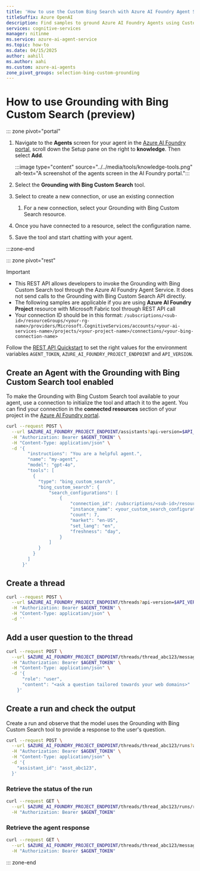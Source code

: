 ```yaml
---
title: 'How to use the Custom Bing Search with Azure AI Foundry Agent Service tool'
titleSuffix: Azure OpenAI
description: Find samples to ground Azure AI Foundry Agents using Custom Bing Search results.
services: cognitive-services
manager: nitinme
ms.service: azure-ai-agent-service
ms.topic: how-to
ms.date: 04/15/2025
author: aahill
ms.author: aahi
ms.custom: azure-ai-agents
zone_pivot_groups: selection-bing-custom-grounding
---
```


# How to use Grounding with Bing Custom Search (preview)


::: zone pivot="portal"


1. Navigate to the **Agents** screen for your agent in the [Azure AI Foundry portal](https://ai.azure.com/), scroll down the Setup pane on the right to **knowledge**. Then select **Add**.

    :::image type="content" source="../../media/tools/knowledge-tools.png" alt-text="A screenshot of the agents screen in the AI Foundry portal.":::

1. Select the **Grounding with Bing Custom Search** tool.  

1. Select to create a new connection, or use an existing connection 

    1. For a new connection, select your Grounding with Bing Custom Search resource. 

1. Once you have connected to a resource, select the configuration name. 

1. Save the tool and start chatting with your agent. 

:::zone-end

<!--
::: zone pivot="python"

## Create a project client

Create a client object, which will contain the connection string for connecting to your AI project and other resources.

```python
import os
from azure.ai.projects import AIProjectClient
from azure.ai.projects.models import MessageRole, BingCustomSearchTool
from azure.identity import DefaultAzureCredential


# Create an Azure AI Client from an endpoint, copied from your Azure AI Foundry project.
# You need to login to Azure subscription via Azure CLI and set the environment variables
project_endpoint = os.environ["PROJECT_ENDPOINT"]  # Ensure the PROJECT_ENDPOINT environment variable is set

# Create an AIProjectClient instance
project_client = AIProjectClient(
    endpoint=project_endpoint,
    credential=DefaultAzureCredential(),  # Use Azure Default Credential for authentication
    api_version="latest",
)
```


## Create an Agent with the Grounding with Bing Custom Search tool enabled

To make the Grounding with Bing Custom Search tool available to your agent, use a connection to initialize the tool and attach it to the agent. You can find your connection in the **connected resources** section of your project in the [Azure AI Foundry portal](https://ai.azure.com/).

```python
bing_custom_connection = project_client.connections.get(connection_name=os.environ["BING_CUSTOM_CONNECTION_NAME"])
conn_id = bing_custom_connection.id

print(conn_id)

# Initialize agent bing custom search tool and add the connection id
bing_custom_tool = BingCustomSearchTool(connection_id=conn_id, instance_name="<config_instance_name>")

# Create agent with the bing custom search tool and process assistant run
with project_client:
    agent = project_client.agents.create_agent(
        model=os.environ["MODEL_DEPLOYMENT_NAME"],
        name="my-agent",
        instructions="You are a helpful agent",
        tools=bing_custom_tool.definitions
    )
    print(f"Created agent, ID: {agent.id}")
```

## Create a thread

```python
# Create thread for communication
thread = project_client.agents.create_thread()
print(f"Created thread, ID: {thread.id}")

# Create message to thread
message = project_client.agents.create_message(
    thread_id=thread.id,
    role=MessageRole.USER,
    content="How many medals did the USA win in the 2024 summer olympics?",
)
print(f"Created message, ID: {message.id}")
```

## Create a run and check the output

Create a run and observe that the model uses the Grounding with Bing Search tool to provide a response to the user's question.


```python
# Create and process agent run in thread with tools
run = project_client.agents.create_and_process_run(thread_id=thread.id, agent_id=agent.id)
print(f"Run finished with status: {run.status}")

if run.status == "failed":
    print(f"Run failed: {run.last_error}")

# Delete the assistant when done
project_client.agents.delete_agent(agent.id)
print("Deleted agent")

# Print the Agent's response message with optional citation
response_message = project_client.agents.list_messages(thread_id=thread.id).get_last_message_by_role(
    MessageRole.AGENT
)
if response_message:
    for text_message in response_message.text_messages:
        print(f"Agent response: {text_message.text.value}")
    for annotation in response_message.url_citation_annotations:
        print(f"URL Citation: [{annotation.url_citation.title}]({annotation.url_citation.url})")
```


:::zone-end
-->

<!--
::: zone pivot="csharp"

## Create a project client

Create a client object, which will contain the connection string for connecting to your AI project and other resources.

```csharp
using System;
using System.Collections.Generic;
using System.Threading.Tasks;
using Azure.Core;
using Azure.Core.TestFramework;
using NUnit.Framework;

var connectionString = System.Environment.GetEnvironmentVariable("PROJECT_CONNECTION_STRING");
var modelDeploymentName = System.Environment.GetEnvironmentVariable("MODEL_DEPLOYMENT_NAME");
var bingConnectionName = System.Environment.GetEnvironmentVariable("BING_CONNECTION_NAME");

var projectClient = new AIProjectClient(connectionString, new DefaultAzureCredential());

AgentsClient agentClient = projectClient.GetAgentsClient();
```

## Create an Agent with the Grounding with Bing Custom Search tool enabled

To make the Grounding with Bing Custom Search tool available to your agent, use a connection to initialize the tool and attach it to the agent. You can find your connection in the **connected resources** section of your project in the [Azure AI Foundry portal](https://ai.azure.com/).

```csharp
AgentsClient agentClient = projectClient.GetAgentsClient();
ConnectionResponse bingConnection = await projectClient.GetConnectionsClient().GetConnectionAsync(bingConnectionName);
var connectionId = bingConnection.Id;
var instanceName = "<your_config_instance_name>";

SearchConfigurationList searchConfigurationList = new SearchConfigurationList(
    new List<SearchConfiguration>
    {
        new SearchConfiguration(connectionId, instanceName)
    });

BingCustomSearchToolDefinition bingGroundingTool = new(searchConfigurationList);
Agent agent = await agentClient.CreateAgentAsync(
    model: modelDeploymentName,
    name: "my-assistant",
    instructions: "You are a helpful assistant.",
    tools: [ bingGroundingTool ]);
```

## Create a thread

```csharp
AgentThread thread = agentClient.CreateThread();

// Create message to thread
ThreadMessage message = agentClient.CreateMessage(
    thread.Id,
    MessageRole.User,
    "How does wikipedia explain Euler's Identity?");
```

## Create a run and check the output

Create a run and observe that the model uses the Grounding with Bing Search tool to provide a response to the user's question.


```csharp

// Run the agent
ThreadRun run = agentClient.CreateRun(thread, agent);
do
{
    Thread.Sleep(TimeSpan.FromMilliseconds(500));
    run = agentClient.GetRun(thread.Id, run.Id);
}
while (run.Status == RunStatus.Queued
    || run.Status == RunStatus.InProgress);

Assert.AreEqual(
    RunStatus.Completed,
    run.Status,
    run.LastError?.Message);

PageableList<ThreadMessage> messages = agentClient.GetMessages(
    threadId: thread.Id,
    order: ListSortOrder.Ascending
);

foreach (ThreadMessage threadMessage in messages)
{
    Console.Write($"{threadMessage.CreatedAt:yyyy-MM-dd HH:mm:ss} - {threadMessage.Role,10}: ");
    foreach (MessageContent contentItem in threadMessage.ContentItems)
    {
        if (contentItem is MessageTextContent textItem)
        {
            string response = textItem.Text;
            if (textItem.Annotations != null)
            {
                foreach (MessageTextAnnotation annotation in textItem.Annotations)
                {
                    if (annotation is MessageTextUrlCitationAnnotation urlAnnotation)
                    {
                        response = response.Replace(urlAnnotation.Text, $" [{urlAnnotation.UrlCitation.Title}]({urlAnnotation.UrlCitation.Url})");
                    }
                }
            }
            Console.Write($"Agent response: {response}");
        }
        else if (contentItem is MessageImageFileContent imageFileItem)
        {
            Console.Write($"<image from ID: {imageFileItem.FileId}");
        }
        Console.WriteLine();
    }
}

agentClient.DeleteThread(threadId: thread.Id);
agentClient.DeleteAgent(agentId: agent.Id);
```

:::zone-end
-->
<!--
::: zone pivot="javascript"

## Create a project client

Create a client object, which will contain the connection string for connecting to your AI project and other resources.

```javascript
const { AIProjectsClient, ToolUtility, isOutputOfType } = require("@azure/ai-projects");
const { delay } = require("@azure/core-util");
const { DefaultAzureCredential } = require("@azure/identity");

require("dotenv/config");

const connectionString =
  process.env["AZURE_AI_PROJECTS_CONNECTION_STRING"] || "<project connection string>";

// Create an Azure AI Client from a connection string, copied from your AI Foundry project.
// At the moment, it should be in the format "<HostName>;<AzureSubscriptionId>;<ResourceGroup>;<HubName>"
// Customer needs to login to Azure subscription via Azure CLI and set the environment variables
const client = AIProjectsClient.fromConnectionString(
    connectionString || "",
    new DefaultAzureCredential(),
);
```


## Create an Agent with the Grounding with Bing Custom Search tool enabled

To make the Grounding with Bing Custom Search tool available to your agent, use a connection to initialize the tool and attach it to the agent. You can find your connection in the **connected resources** section of your project in the [Azure AI Foundry portal](https://ai.azure.com/).

```javascript
const bingCustomSearchConnection = await client.connections.getConnection(
    process.env["BING_CUSTOM_SEARCH"] || "<connection-name>",
);
console.log(`Bing custom search connection ID:`, bingCustomSearchConnection.id);

// Initialize agent bing custom search tool with the connection id
const bingCustomSearchTool = ToolUtility.createBingCustomSearchTool([
    {
        connectionId: bingCustomSearchConnection.id,
        instanceName: bingCustomSearchConnection.name,
    },
]);

// Create agent with the bing tool and process assistant run
const agent = await client.agents.createAgent("gpt-4o", {
    name: "my-agent",
    instructions:
        "You are a customer support chatbot. Use the tools provided and your knowledge base to best respond to customer queries",
    tools: [bingCustomSearchTool.definition]
});
console.log(`Created agent, agent ID : ${agent.id}`);
```

## Create a thread

```javascript
// create a thread
const thread = await client.agents.createThread();

// add a message to thread
await client.agents.createMessage(
    thread.id, {
    role: "user",
    content: "What is the weather in Seattle?",
});
```

## Create a run and check the output

Create a run and observe that the model uses the Grounding with Bing Custom Search tool to provide a response to the user's question.


```javascript

  // create a run
  const streamEventMessages = await client.agents.createRun(thread.id, agent.id).stream();

  for await (const eventMessage of streamEventMessages) {
    switch (eventMessage.event) {
      case RunStreamEvent.ThreadRunCreated:
        break;
      case MessageStreamEvent.ThreadMessageDelta:
        {
          const messageDelta = eventMessage.data;
          messageDelta.delta.content.forEach((contentPart) => {
            if (contentPart.type === "text") {
              const textContent = contentPart;
              const textValue = textContent.text?.value || "No text";
            }
          });
        }
        break;

      case RunStreamEvent.ThreadRunCompleted:
        break;
      case ErrorEvent.Error:
        console.log(`An error occurred. Data ${eventMessage.data}`);
        break;
      case DoneEvent.Done:
        break;
    }
  }

  // Print the messages from the agent
  const messages = await client.agents.listMessages(thread.id);

  // Messages iterate from oldest to newest
  // messages[0] is the most recent
  for (let i = messages.data.length - 1; i >= 0; i--) {
    const m = messages.data[i];
    if (isOutputOfType<MessageTextContentOutput>(m.content[0], "text")) {
      const textContent = m.content[0];
      console.log(`${textContent.text.value}`);
      console.log(`---------------------------------`);
    }
  }
```

:::zone-end
-->

::: zone pivot="rest"

>[!IMPORTANT]
> * This REST API allows developers to invoke the Grounding with Bing Custom Search tool through the Azure AI Foundry Agent Service. It does not send calls to the Grounding with Bing Custom Search API directly.
> * The following samples are applicable if you are using **Azure AI Foundry Project** resource with Microsoft Fabric tool through REST API call
> * Your connection ID should be in this format: `/subscriptions/<sub-id>/resourceGroups/<your-rg-name>/providers/Microsoft.CognitiveServices/accounts/<your-ai-services-name>/projects/<your-project-name>/connections/<your-bing-connection-name>`

Follow the [REST API Quickstart](../../quickstart.md?pivots=rest-api#api-call-information) to set the right values for the environment variables `AGENT_TOKEN`, `AZURE_AI_FOUNDRY_PROJECT_ENDPOINT` and `API_VERSION`.


## Create an Agent with the Grounding with Bing Custom Search tool enabled

To make the Grounding with Bing Custom Search tool available to your agent, use a connection to initialize the tool and attach it to the agent. You can find your connection in the **connected resources** section of your project in the [Azure AI Foundry portal](https://ai.azure.com/).

```bash
curl --request POST \
  --url $AZURE_AI_FOUNDRY_PROJECT_ENDPOINT/assistants?api-version=$API_VERSION \
  -H "Authorization: Bearer $AGENT_TOKEN" \
  -H "Content-Type: application/json" \
  -d '{
        "instructions": "You are a helpful agent.",
        "name": "my-agent",
        "model": "gpt-4o",
        "tools": [
          {
            "type": "bing_custom_search",
            "bing_custom_search": {
                "search_configurations": [
                    {
                        "connection_id": /subscriptions/<sub-id>/resourceGroups/<your-rg-name>/providers/Microsoft.CognitiveServices/accounts/<your-ai-services-name>/projects/<your-project-name>/connections/<your-fabric-connection-name>,
                        "instance_name": <your_custom_search_configuration_name>, 
                        "count": 7,
                        "market": "en-US", 
                        "set_lang": "en",
                        "freshness": "day",
                    }
                ]
            }
          }
        ]
      }'
```

## Create a thread

```bash
curl --request POST \
  --url $AZURE_AI_FOUNDRY_PROJECT_ENDPOINT/threads?api-version=$API_VERSION \
  -H "Authorization: Bearer $AGENT_TOKEN" \
  -H "Content-Type: application/json" \
  -d ''
```

## Add a user question to the thread

```bash
curl --request POST \
  --url $AZURE_AI_FOUNDRY_PROJECT_ENDPOINT/threads/thread_abc123/messages?api-version=api-version=$API_VERSION \
  -H "Authorization: Bearer $AGENT_TOKEN" \
  -H "Content-Type: application/json" \
  -d '{
      "role": "user",
      "content": "<ask a question tailored towards your web domains>"
    }'
```

## Create a run and check the output

Create a run and observe that the model uses the Grounding with Bing Custom Search tool to provide a response to the user's question.

```bash
curl --request POST \
  --url $AZURE_AI_FOUNDRY_PROJECT_ENDPOINT/threads/thread_abc123/runs?api-version=$API_VERSION \
  -H "Authorization: Bearer $AGENT_TOKEN" \
  -H "Content-Type: application/json" \
  -d '{
    "assistant_id": "asst_abc123",
  }'
```

### Retrieve the status of the run

```bash
curl --request GET \
  --url $AZURE_AI_FOUNDRY_PROJECT_ENDPOINT/threads/thread_abc123/runs/run_abc123?api-version=$API_VERSION \
  -H "Authorization: Bearer $AGENT_TOKEN"
```

### Retrieve the agent response

```bash
curl --request GET \
  --url $AZURE_AI_FOUNDRY_PROJECT_ENDPOINT/threads/thread_abc123/messages?api-version=$API_VERSION \
  -H "Authorization: Bearer $AGENT_TOKEN"
```

::: zone-end
